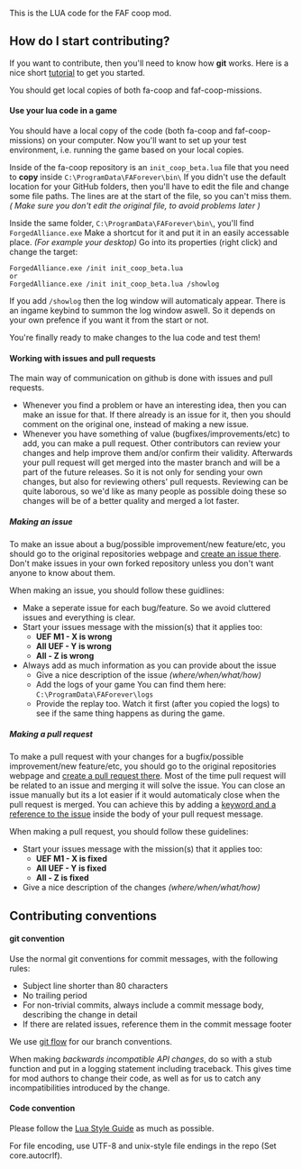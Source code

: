 This is the LUA code for the FAF coop mod.

How do I start contributing?
----------------------------
If you want to contribute, then you'll need to know how **git** works. 
Here is a nice short [tutorial](http://wiki.faforever.com/index.php?title=FAF_Dev_School_Git) to get you started.

You should get local copies of both fa-coop and faf-coop-missions.

#### Use your lua code in a game
You should have a local copy of the code (both fa-coop and faf-coop-missions) on your computer.
Now you'll want to set up your test environment, i.e. running the game based on your local copies.

Inside of the fa-coop repository is an `init_coop_beta.lua` file that you need to **copy** inside ```C:\ProgramData\FAForever\bin\```
If you didn't use the default location for your GitHub folders, then you'll have to edit the file and change some file paths. The lines are at the start of the file, so you can't miss them.
*( Make sure you don't edit the original file, to avoid problems later )*

Inside the same folder, ```C:\ProgramData\FAForever\bin\```, you'll find `ForgedAlliance.exe`
Make a shortcut for it and put it in an easily accessable place. *(For example your desktop)*
Go into its properties (right click) and change the target:
```
ForgedAlliance.exe /init init_coop_beta.lua
or
ForgedAlliance.exe /init init_coop_beta.lua /showlog
```
If you add `/showlog` then the log window will automaticaly appear. There is an ingame keybind to summon the log window aswell. So it depends on your own prefence if you want it from the start or not.

You're finally ready to make changes to the lua code and test them!

#### Working with issues and pull requests
The main way of communication on github is done with issues and pull requests. 
- Whenever you find a problem or have an interesting idea, then you can make an issue for that. If there already is an issue for it, then you should comment on the original one, instead of making a new issue.
- Whenever you have something of value (bugfixes/improvements/etc) to add, you can make a pull request. Other contributors can review your changes and help improve them and/or confirm their validity. Afterwards your pull request will get merged into the master branch and will be a part of the future releases. So it is not only for sending your own changes, but also for reviewing others' pull requests. Reviewing can be quite laborous, so we'd like as many people as possible doing these so changes will be of a better quality and merged a lot faster.

##### Making an issue
To make an issue about a bug/possible improvement/new feature/etc, you should go to the original repositories webpage and [create an issue there](https://help.github.com/articles/creating-an-issue/).
Don't make issues in your own forked repository unless you don't want anyone to know about them.

When making an issue, you should follow these guidlines:
- Make a seperate issue for each bug/feature. 
So we avoid cluttered issues and everything is clear. 
- Start your issues message with the mission(s) that it applies too: 
  - **UEF M1 - X is wrong**
  - **All UEF - Y is wrong** 
  - **All - Z is wrong**
- Always add as much information as you can provide about the issue
  - Give a nice description of the issue *(where/when/what/how)*
  - Add the logs of your game
   You can find them here: `C:\ProgramData\FAForever\logs`
  - Provide the replay too. Watch it first (after you copied the logs) to see if the same thing happens as during the game.
     
##### Making a pull request
To make a pull request with your changes for a bugfix/possible improvement/new feature/etc, you should go to the original repositories webpage and [create a pull request there](https://help.github.com/articles/creating-a-pull-request-from-a-fork/).
Most of the time pull request will be related to an issue and merging it will solve the issue. You can close an issue manually but its a lot easier if it would automaticaly close when the pull request is merged. You can achieve this by adding a [keyword and a reference to the issue](https://help.github.com/articles/closing-issues-via-commit-messages/) inside the body of your pull request message.

When making a pull request, you should follow these guidelines:
- Start your issues message with the mission(s) that it applies too: 
  - **UEF M1 - X is fixed**
  - **All UEF - Y is fixed** 
  - **All - Z is fixed**
- Give a nice description of the changes *(where/when/what/how)*


Contributing conventions
---------------------------------

#### git convention
Use the normal git conventions for commit messages, with the following rules:
 - Subject line shorter than 80 characters
 - No trailing period
 - For non-trivial commits, always include a commit message body, describing the change in detail
 - If there are related issues, reference them in the commit message footer

We use [git flow](http://nvie.com/posts/a-successful-git-branching-model/) for our branch conventions.

When making _backwards incompatible API changes_, do so with a stub function and put in a logging statement including traceback. This gives time for mod authors to change their code, as well as for us to catch any incompatibilities introduced by the change.

#### Code convention

Please follow the [Lua Style Guide](http://lua-users.org/wiki/LuaStyleGuide) as
much as possible.

For file encoding, use UTF-8 and unix-style file endings in the repo (Set core.autocrlf).
